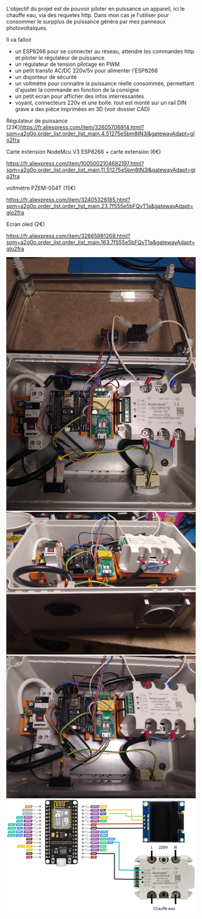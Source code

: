 
L'objectif du projet est de pouvoir piloter en puissance un appareil, ici le chauffe eau, via des requetes http.
Dans mon cas je l'utiliser pour consommer le surpplus de puissance généra par mes panneaux photovoltaiques.

Il va falloir 
 - un ESP8266 pour se connecter au réseau, attendre les commandes http et piloter le régulateur de puissance.
 - un régulateur de tension pilotage en PWM
 - un petit transfo AC/DC 220v/5v pour alimenter l'ESP8266
 - un disjonteur de sécurité
 - un voltmétre pour connaitre la puissance réelle consommée, permettant d'ajuster la commande en fonction de la consigne
 - un petit ecran pour afficher des infos interressantes
 - voyant, connecteurs 220v et une boite. 
tout est monté sur un rail DIN grave a des pièce imprimées en 3D (voir dossier CAD)


Régulateur de puissance (23€)<https://fr.aliexpress.com/item/32605706914.html?spm=a2g0o.order_list.order_list_main.4.51275e5bm8tN3l&gatewayAdapt=glo2fra>

Carte extension NodeMcu V3 ESP8266 + carte extension (6€)

<https://fr.aliexpress.com/item/1005002104682197.html?spm=a2g0o.order_list.order_list_main.11.51275e5bm8tN3l&gatewayAdapt=glo2fra>

voltmètre PZEM-004T (15€)

<https://fr.aliexpress.com/item/32405328185.html?spm=a2g0o.order_list.order_list_main.23.7f555e5bFQvT1a&gatewayAdapt=glo2fra>

Ecran oled (2€)

<https://fr.aliexpress.com/item/32665981269.html?spm=a2g0o.order_list.order_list_main.163.7f555e5bFQvT1a&gatewayAdapt=glo2fra>

<img src="img/1.jpg" width="700"/>
<img src="img/2.jpg" width="700"/>
<img src="img/3.jpg" width="700"/>

<img src="img/Schema.jpg" width="700"/>
